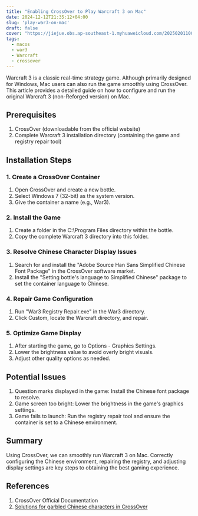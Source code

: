 ```yaml
---
title: "Enabling CrossOver to Play Warcraft 3 on Mac"
date: 2024-12-12T21:35:12+04:00
slug: 'play-war3-on-mac'
draft: false
cover: "https://jiejue.obs.ap-southeast-1.myhuaweicloud.com/20250201100422602.webp"
tags:
  - macos
  - war3
  - Warcraft
  - crossover
---
```


Warcraft 3 is a classic real-time strategy game. Although primarily designed for Windows, Mac users can also run the game smoothly using CrossOver. This article provides a detailed guide on how to configure and run the original Warcraft 3 (non-Reforged version) on Mac.

<!--more-->

## Prerequisites

1. CrossOver (downloadable from the official website)
2. Complete Warcraft 3 installation directory (containing the game and registry repair tool)

## Installation Steps

### 1. Create a CrossOver Container

1. Open CrossOver and create a new bottle.
2. Select Windows 7 (32-bit) as the system version.
3. Give the container a name (e.g., War3).

### 2. Install the Game

1. Create a folder in the C:\Program Files directory within the bottle.
2. Copy the complete Warcraft 3 directory into this folder.

### 3. Resolve Chinese Character Display Issues

1. Search for and install the "Adobe Source Han Sans Simplified Chinese Font Package" in the CrossOver software market.
2. Install the "Setting bottle's language to Simplified Chinese" package to set the container language to Chinese.

### 4. Repair Game Configuration

1. Run "War3 Registry Repair.exe" in the War3 directory.
2. Click Custom, locate the Warcraft directory, and repair.

### 5. Optimize Game Display

1. After starting the game, go to Options - Graphics Settings.
2. Lower the brightness value to avoid overly bright visuals.
3. Adjust other quality options as needed.

## Potential Issues

1. Question marks displayed in the game: Install the Chinese font package to resolve.
2. Game screen too bright: Lower the brightness in the game's graphics settings.
3. Game fails to launch: Run the registry repair tool and ensure the container is set to a Chinese environment.

## Summary

Using CrossOver, we can smoothly run Warcraft 3 on Mac. Correctly configuring the Chinese environment, repairing the registry, and adjusting display settings are key steps to obtaining the best gaming experience.

## References

1. CrossOver Official Documentation
2. [Solutions for garbled Chinese characters in CrossOver](https://icxzl.com/2516.html)
